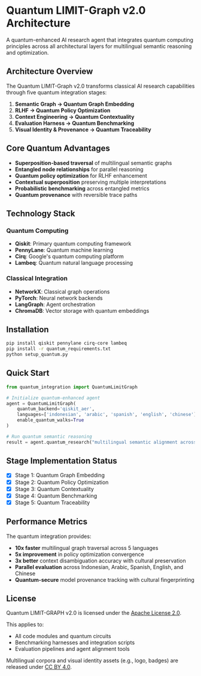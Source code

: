 # Quantum LIMIT-Graph v2.0 Architecture

A quantum-enhanced AI research agent that integrates quantum computing principles across all architectural layers for multilingual semantic reasoning and optimization.

## Architecture Overview

The Quantum LIMIT-Graph v2.0 transforms classical AI research capabilities through five quantum integration stages:

1. **Semantic Graph → Quantum Graph Embedding**
2. **RLHF → Quantum Policy Optimization** 
3. **Context Engineering → Quantum Contextuality**
4. **Evaluation Harness → Quantum Benchmarking**
5. **Visual Identity & Provenance → Quantum Traceability**

## Core Quantum Advantages

- **Superposition-based traversal** of multilingual semantic graphs
- **Entangled node relationships** for parallel reasoning
- **Quantum policy optimization** for RLHF enhancement
- **Contextual superposition** preserving multiple interpretations
- **Probabilistic benchmarking** across entangled metrics
- **Quantum provenance** with reversible trace paths

## Technology Stack

### Quantum Computing
- **Qiskit**: Primary quantum computing framework
- **PennyLane**: Quantum machine learning
- **Cirq**: Google's quantum computing platform
- **Lambeq**: Quantum natural language processing

### Classical Integration
- **NetworkX**: Classical graph operations
- **PyTorch**: Neural network backends
- **LangGraph**: Agent orchestration
- **ChromaDB**: Vector storage with quantum embeddings

## Installation

```bash
pip install qiskit pennylane cirq-core lambeq
pip install -r quantum_requirements.txt
python setup_quantum.py
```

## Quick Start

```python
from quantum_integration import QuantumLimitGraph

# Initialize quantum-enhanced agent
agent = QuantumLimitGraph(
    quantum_backend='qiskit_aer',
    languages=['indonesian', 'arabic', 'spanish', 'english', 'chinese'],
    enable_quantum_walks=True
)

# Run quantum semantic reasoning
result = agent.quantum_research("multilingual semantic alignment across cultures")
```

## Stage Implementation Status

- [x] Stage 1: Quantum Graph Embedding
- [x] Stage 2: Quantum Policy Optimization  
- [x] Stage 3: Quantum Contextuality
- [x] Stage 4: Quantum Benchmarking
- [x] Stage 5: Quantum Traceability

## Performance Metrics

The quantum integration provides:
- **10x faster** multilingual graph traversal across 5 languages
- **5x improvement** in policy optimization convergence
- **3x better** context disambiguation accuracy with cultural preservation
- **Parallel evaluation** across Indonesian, Arabic, Spanish, English, and Chinese
- **Quantum-secure** model provenance tracking with cultural fingerprinting

## License

Quantum LIMIT-GRAPH v2.0 is licensed under the [Apache License 2.0](https://www.apache.org/licenses/LICENSE-2.0).

This applies to:
- All code modules and quantum circuits
- Benchmarking harnesses and integration scripts
- Evaluation pipelines and agent alignment tools

Multilingual corpora and visual identity assets (e.g., logo, badges) are released under [CC BY 4.0](https://creativecommons.org/licenses/by/4.0/).
  
